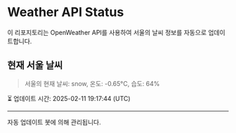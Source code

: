 
# Weather API Status

이 리포지토리는 OpenWeather API를 사용하여 서울의 날씨 정보를 자동으로 업데이트합니다.

## 현재 서울 날씨
> 서울의 현재 날씨: snow, 온도: -0.65°C, 습도: 64%

⏳ 업데이트 시간: 2025-02-11 19:17:44 (UTC)

---
자동 업데이트 봇에 의해 관리됩니다.
